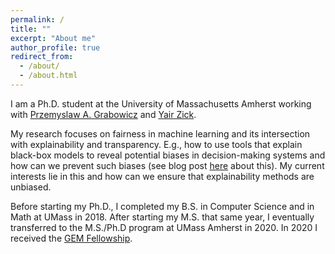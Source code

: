 ```yaml
---
permalink: /
title: ""
excerpt: "About me"
author_profile: true
redirect_from: 
  - /about/
  - /about.html
---
```


I am a Ph.D. student at the University of Massachusetts Amherst working with [Przemyslaw A. Grabowicz](https://www.cics.umass.edu/people/grabowicz-przemek) and [Yair Zick](https://people.umass.edu/yzick/).

My research focuses on fairness in machine learning and its intersection with explainability and transparency. E.g., how to use tools that explain black-box models to reveal potential biases in decision-making systems and how can we prevent such biases (see blog post [here](https://groups.cs.umass.edu/equate-ml/2022/04/07/how-to-train-models-that-do-not-propagate-discrimination/) about this). My current interests lie in this and how can we ensure that explainability methods are unbiased. 

Before starting my Ph.D., I completed my B.S. in Computer Science and in Math at UMass in 2018. After starting my M.S. that same year, I eventually transferred to the M.S./Ph.D program at UMass Amherst in 2020. In 2020 I received the [GEM Fellowship](https://www.gemfellowship.org/gem-fellowship-program/).
